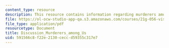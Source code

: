 ```yaml
---
content_type: resource
description: This resource contains information regarding murderers among us.
file: https://ol-ocw-studio-app-qa.s3.amazonaws.com/courses/21g-056-visual-histories-german-cinema-1945-to-present-fall-2003/591566c8f22e2130ceccd59355c317e7_MIT21G_056F03_murdrers.pdf
file_type: application/pdf
resourcetype: Document
title: Discussion_Murderers_among_Us
uid: 591566c8-f22e-2130-cecc-d59355c317e7
---
```

